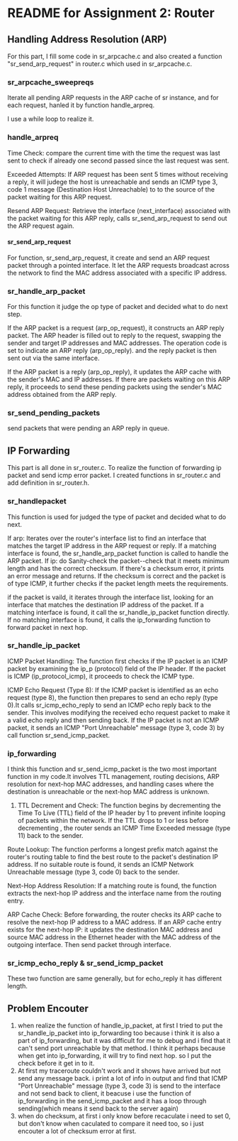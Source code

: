 # README for Assignment 2: Router



## Handling Address Resolution (ARP)
For this part, I fill some code in sr_arpcache.c and also created a function "sr_send_arp_request" in router.c which used in sr_arpcache.c.


### sr_arpcache_sweepreqs
Iterate all pending ARP requests in the ARP cache of sr instance, and for each request, hanled it by function handle_arpreq.


I use a while loop to realize it.

### handle_arpreq

Time Check: compare the current time with the time the request was last sent to check if already one second passed since the last request was sent.

Exceeded Attempts: If ARP request has been sent 5 times without receiving a reply, it will judege the host is unreachable and sends an ICMP type 3, code 1 message (Destination Host Unreachable) to to the source of the packet  waiting for this ARP request. 

Resend ARP Request: Retrieve the interface (next_interface) associated with the packet waiting for this ARP reply, calls sr_send_arp_request to send out the ARP request again. 

#### sr_send_arp_request
For function, sr_send_arp_request, it create and send an ARP request packet through a pointed interface. It let the ARP requests broadcast across the network to find the MAC address associated with a specific IP address.


### sr_handle_arp_packet
For this function it judge the op type of packet and decided what to do next step.

If the ARP packet is a request (arp_op_request), it constructs an ARP reply packet. 
The ARP header is filled out to reply to the request, swapping the sender and target IP addresses and MAC addresses. 
The operation code is set to indicate an ARP reply (arp_op_reply).
and the reply packet is then sent out via the same interface.

If the ARP packet is a reply (arp_op_reply), it updates the ARP cache with the sender's MAC and IP addresses. If there are packets waiting on this ARP reply, it proceeds to send these pending packets using the sender's MAC address obtained from the ARP reply.

### sr_send_pending_packets

send packets that were pending an ARP reply in queue.


## IP Forwarding
This part is all done in sr_router.c. To realize the function of forwarding ip packet and send icmp error packet. I created functions in sr_router.c and add definition in sr_router.h.
### sr_handlepacket
This function is used for judged the type of packet and decided what to do next.

If arp: Iterates over the router's interface list to find an interface that matches the target IP address in the ARP request or reply. If a matching interface is found, the sr_handle_arp_packet function is called to handle the ARP packet.
If ip: do Sanity-check the packet--check that it meets minimum length and has the correct checksum. If there's a checksum error, it prints an error message and returns. If the checksum is correct and the packet is of type ICMP, it further checks if the packet length meets the requirements.

if the packet is vaild, it iterates through the interface list, looking for an interface that matches the destination IP address of the packet. If a matching interface is found, it call the sr_handle_ip_packet function directly.
If no matching interface is found, it calls the ip_forwarding function to forward packet in next hop.

### sr_handle_ip_packet
ICMP Packet Handling: The function first checks if the IP packet is an ICMP packet by examining the ip_p (protocol) field of the IP header. If the packet is ICMP (ip_protocol_icmp), it proceeds to check the ICMP type.

ICMP Echo Request (Type 8): If the ICMP packet is identified as an echo request (type 8), the function then prepares to send an echo reply (type 0).It calls sr_icmp_echo_reply to send an ICMP echo reply back to the sender. This involves modifying the received echo request packet to make it a valid echo reply and then sending back.
If the IP packet is not an ICMP packet, it sends an ICMP "Port Unreachable" message (type 3, code 3) by call function sr_send_icmp_packet.



### ip_forwarding
I think this function and sr_send_icmp_packet is the two most important function in my code.It involves TTL management, routing decisions, ARP resolution for next-hop MAC addresses, and handling cases where the destination is unreachable or the next-hop MAC address is unknown. 

1. TTL Decrement and Check: The function begins by decrementing the Time To Live (TTL) field of the IP header by 1 to prevent infinite looping of packets within the network. If the TTL drops to 1 or less before decrementing , the router sends an ICMP Time Exceeded message (type 11) back to the sender.

Route Lookup: The function performs a longest prefix match against the router's routing table to find the best route to the packet's destination IP address. If no suitable route is found, it sends an ICMP Network Unreachable message (type 3, code 0) back to the sender.

Next-Hop Address Resolution: If a matching route is found, the function extracts the next-hop IP address and the interface name from the routing entry.

ARP Cache Check: Before forwarding, the router checks its ARP cache to resolve the next-hop IP address to a MAC address. If an ARP cache entry exists for the next-hop IP: it updates the destination MAC address and source MAC address in the Ethernet header with the MAC address of the outgoing interface. Then send packet through interface.

### sr_icmp_echo_reply & sr_send_icmp_packet
These two function are same generally, but for echo_reply it has different length.

## Problem Encouter
1. when realize the function of handle_ip_packet, at first I tried to put the sr_handle_ip_packet into ip_forwarding too because i think it is also a part of ip_forwarding, but it was difficult for me to debug and i find that it can't send port unreachable by that method. I think it perhaps because when get into ip_forwarding, it will try to find next hop. so I put the check before it get in to it.
2. At first my traceroute couldn't work and it shows have arrived but not send any message back. i print a lot of info in output and find that ICMP "Port Unreachable" message (type 3, code 3) is send to the interface and not send back to client, it beacuse i use the function of ip_forwarding in the send_icmp_packet and it has a loop through sending(which means it send back to the server again)
3. when do checksum, at first i only know before recaculate i need to set 0, but don't know when caculated to compare it need too, so i just encouter a lot of checksum error at first.


